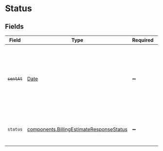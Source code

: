 # Status


## Fields

| Field                                                                                                                   | Type                                                                                                                    | Required                                                                                                                | Description                                                                                                             | Example                                                                                                                 |
| ----------------------------------------------------------------------------------------------------------------------- | ----------------------------------------------------------------------------------------------------------------------- | ----------------------------------------------------------------------------------------------------------------------- | ----------------------------------------------------------------------------------------------------------------------- | ----------------------------------------------------------------------------------------------------------------------- |
| ~~`sentAt`~~                                                                                                            | [Date](https://developer.mozilla.org/en-US/docs/Web/JavaScript/Reference/Global_Objects/Date)                           | :heavy_minus_sign:                                                                                                      | : warning: ** DEPRECATED **: This will be removed in a future release, please migrate away from it as soon as possible. | 2020-04-09T18:14:30Z                                                                                                    |
| `status`                                                                                                                | [components.BillingEstimateResponseStatus](../../models/shared/billingestimateresponsestatus.md)                        | :heavy_minus_sign:                                                                                                      | What the current status of this invoice can be.                                                                         | Pending                                                                                                                 |